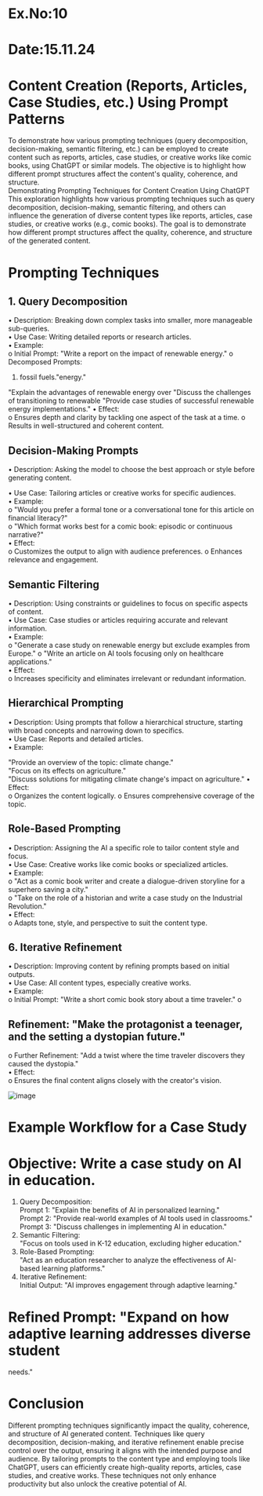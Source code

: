 # Ex.No:10  
# Date:15.11.24  
# Content Creation (Reports, Articles, Case Studies, etc.) Using Prompt  Patterns  
To demonstrate how various prompting techniques (query decomposition, decision-making, 
semantic filtering, etc.) can be employed to create content such as reports, articles, case studies, or 
creative works like comic books, using ChatGPT or similar models. The objective is to highlight 
how different prompt structures affect the content's quality, coherence, and structure.  
Demonstrating Prompting Techniques for Content Creation Using ChatGPT  
This exploration highlights how various prompting techniques such as query decomposition, 
decision-making, semantic filtering, and others can influence the generation of diverse content 
types like reports, articles, case studies, or creative works (e.g., comic books). The goal is to 
demonstrate how different prompt structures affect the quality, coherence, and structure of the 
generated content.  
# Prompting Techniques  
## 1. Query Decomposition  
• Description: Breaking down complex tasks into smaller, more manageable sub-queries.  
• Use Case: Writing detailed reports or research articles.  
• Example:  
o Initial Prompt: "Write a report on the impact of renewable energy." o Decomposed 
Prompts:  
1. fossil fuels."energy."  
 
"Explain the advantages of renewable energy over 
"Discuss the challenges of transitioning to renewable 
"Provide case studies of successful renewable energy 
implementations." •  Effect:  
o Ensures depth and clarity by tackling one aspect of the task at a time. o Results in 
well-structured and coherent content.  
## Decision-Making Prompts  
• Description: Asking the model to choose the best approach or style before generating 
content.  
 
• Use Case: Tailoring articles or creative works for specific audiences.  
• Example:  
o "Would you prefer a formal tone or a conversational tone for this article on financial 
literacy?"  
o "Which format works best for a comic book: episodic or continuous narrative?"  
• Effect:  
o Customizes the output to align with audience preferences. o Enhances relevance 
and engagement.  

## Semantic Filtering  
• Description: Using constraints or guidelines to focus on specific aspects of content.  
• Use Case: Case studies or articles requiring accurate and relevant information.  
• Example:  
o "Generate a case study on renewable energy but exclude examples from Europe." o 
"Write an article on AI tools focusing only on healthcare applications."  
• Effect:  
o Increases specificity and eliminates irrelevant or redundant information.  
## Hierarchical Prompting  
• Description: Using prompts that follow a hierarchical structure, starting with broad 
concepts and narrowing down to specifics.  
• Use Case: Reports and detailed articles.  
• Example:  
 
"Provide an overview of the topic: climate change."  
"Focus on its effects on agriculture."  
"Discuss solutions for mitigating climate change's impact on 
agriculture." •  Effect:  
o Organizes the content logically. o Ensures comprehensive coverage of the topic.  
## Role-Based Prompting  
• Description: Assigning the AI a specific role to tailor content style and focus.  
• Use Case: Creative works like comic books or specialized articles.  
• Example:  
o "Act as a comic book writer and create a dialogue-driven storyline for a superhero 
saving a city."  
o "Take on the role of a historian and write a case study on the Industrial Revolution."  
• Effect:  
o Adapts tone, style, and perspective to suit the content type.  

## 6. Iterative Refinement  
• Description: Improving content by refining prompts based on initial outputs.  
• Use Case: All content types, especially creative works.  
• Example:  
o Initial Prompt: "Write a short comic book story about a time traveler." o 
## Refinement: "Make the protagonist a teenager, and the setting a dystopian future." 
o Further Refinement: "Add a twist where the time traveler discovers they caused 
the dystopia."  
• Effect:  
o Ensures the final content aligns closely with the creator's vision.  

![image](https://github.com/user-attachments/assets/0180af8a-7810-425f-8379-6ad3378ff32f)

# Example Workflow for a Case Study  
# Objective: Write a case study on AI in education.  
1. Query Decomposition:  
Prompt 1: "Explain the benefits of AI in personalized learning."  
Prompt 2: "Provide real-world examples of AI tools used in classrooms."  
Prompt 3: "Discuss challenges in implementing AI in education."  
2. Semantic Filtering:  
"Focus on tools used in K-12 education, excluding higher education."
3. Role-Based Prompting:  
"Act as an education researcher to analyze the effectiveness of AI-based learning 
platforms."  
4. Iterative Refinement:  
Initial Output: "AI improves engagement through adaptive learning."  
# Refined Prompt: "Expand on how adaptive learning addresses diverse student  
needs."  
  
  
  
  
  
  
  
  
  
  
  
 
 

 
  
# Conclusion  
  
Different prompting techniques significantly impact the quality, coherence, and structure of AI 
generated content. Techniques like query decomposition, decision-making, and iterative 
refinement enable precise control over the output, ensuring it aligns with the intended purpose and 
audience. By tailoring prompts to the content type and employing tools like ChatGPT, users can 
efficiently create high-quality reports, articles, case studies, and creative works. These techniques 
not only enhance productivity but also unlock the creative potential of AI. 

